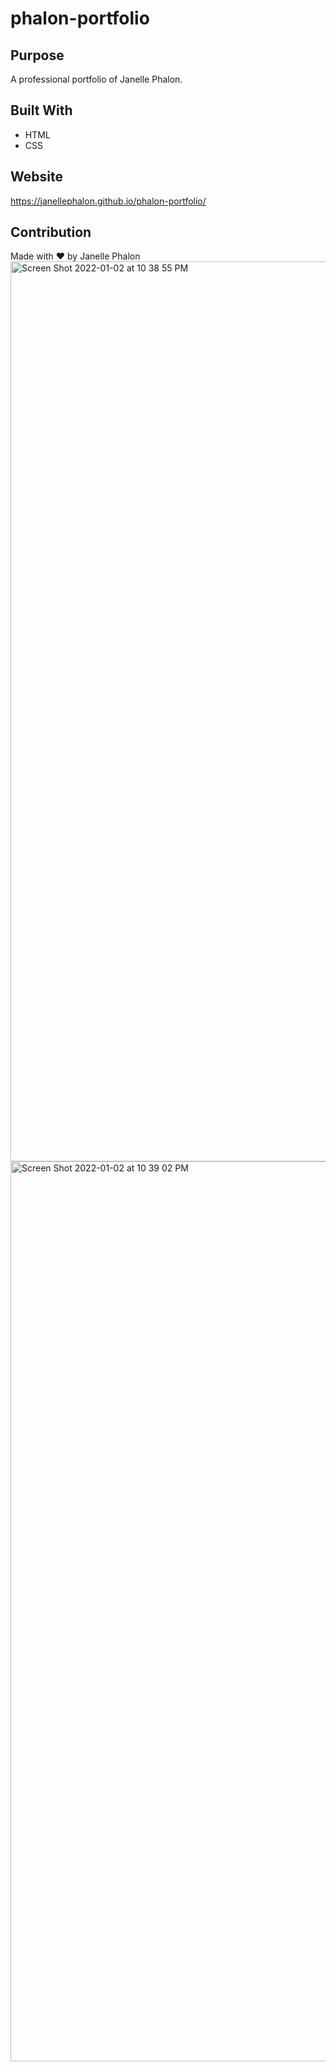 # phalon-portfolio

## Purpose
A professional portfolio of Janelle Phalon. 

## Built With
* HTML
* CSS

## Website
https://janellephalon.github.io/phalon-portfolio/

## Contribution
Made with ❤️ by Janelle Phalon<img width="1440" alt="Screen Shot 2022-01-02 at 10 38 55 PM" src="https://user-images.githubusercontent.com/95178236/147898235-c19ced4f-899a-44cd-971e-d641b8abd171.png">
<img width="1440" alt="Screen Shot 2022-01-02 at 10 39 02 PM" src="https://user-images.githubusercontent.com/95178236/147898238-d994bfed-7953-42ca-9bde-a4aa9470cf5a.png">
